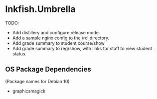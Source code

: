 
# Inkfish.Umbrella

TODO:

 - Add distillery and configure release mode.
 - Add a sample nginx config to the /rel directory.
 - Add grade summary to student course/show
 - Add grade summary to reg/show, with links for staff to view student status.

## OS Package Dependencies

(Package names for Debian 10)

 - graphicsmagick


